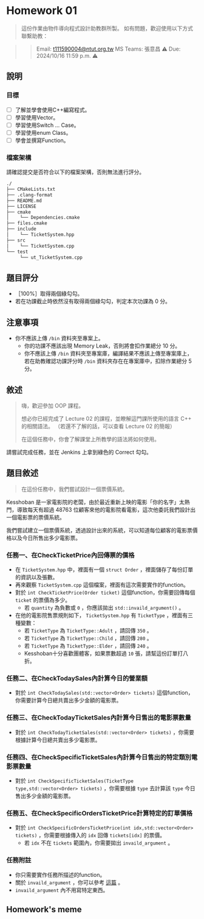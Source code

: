 # Homework 01

> 這份作業由物件導向程式設計助教群所製。
> 如有問題，歡迎使用以下方式聯繫助教：

>> Email: t111590004@ntut.org.tw
>> MS Teams: 張意昌
⚠️ Due: 2024/10/16 11:59 p.m.  ⚠️



## 說明

### 目標

- [ ] 了解並學會使用C++編寫程式。
- [ ] 學習使用Vector。
- [ ] 學習使用Switch ... Case。
- [ ] 學習使用enum Class。
- [ ] 學會並撰寫Function。

### 檔案架構

請確認提交是否符合以下的檔案架構，否則無法進行評分。

```txt
./
├── CMakeLists.txt
├── .clang-format
├── README.md
├── LICENSE
├── cmake
│    └── Dependencies.cmake
├── files.cmake
├── include
│    └── TicketSystem.hpp
├── src
│    └── TicketSystem.cpp
└── test
     └── ut_TicketSystem.cpp
```



## 題目評分

- ［100%］取得兩個綠勾勾。
- 若在功課截止時依然沒有取得兩個綠勾勾，判定本次功課為 0 分。
## 注意事項

- 你不應該上傳 `/bin` 資料夾至專案上。
  - 你的功課不應該出現 Memory Leak，否則將會扣作業總分 10 分。
  - 你不應該上傳 `/bin` 資料夾至專案庫，編譯結果不應該上傳至專案庫上，若在助教確認功課評分時 `/bin` 資料夾存在在專案庫中，扣除作業總分 5 分。

## 敘述

> 嗨，歡迎參加 OOP 課程。
>
> 想必你已經完成了 Lecture 02 的課程，並瞭解這門課所使用的語言 C++ 的相關語法。
> （若還不了解的話，可以查看 Lecture 02 的簡報）
>
> 在這個任務中，你會了解課堂上所教學的語法將如何使用。

請嘗試完成任務，並在 Jenkins 上拿到綠色的 Correct 勾勾。

## 題目敘述

> 在這份任務中，我們嘗試設計一個票價系統。

Kesshoban 是一家電影院的老闆，由於最近重新上映的電影「你的名字」太熱門，導致每天有超過 48763 位顧客來他的電影院看電影，這次他委託我們設計出一個電影票的票價系統。

我們嘗試建立一個票價系統，透過設計出來的系統，可以知道每位顧客的電影票價格以及今日所售出多少電影票。

### 任務一、在CheckTicketPrice內回傳票的價格

- 在 `TicketSystem.hpp` 中，裡面有一個 `struct Order` ，裡面儲存了每份訂單的資訊以及張數。
- 再來觀察 `TicketSystem.cpp` 這個檔案，裡面有這次需要實作的function。
- 對於 `int CheckTicketPrice(Order ticket)` 這個function，你需要回傳每個 `ticket` 的票價為多少。
  - 若 `quantity` 為負數或 `0` ，你應該拋出 `std::invaild_argument()` 。
- 在他的電影院售票規則如下， `TicketSystem.hpp` 有 `TicketType` ，裡面有三種變數：
  - 若 `TicketType` 為 `TicketType::Adult` ，請回傳 `350` 。
  - 若 `TicketType` 為 `TicketType::Child` ，請回傳 `280` 。
  - 若 `TicketType` 為 `TicketType::Elder` ，請回傳 `240` 。
  - Kesshoban十分喜歡團體客，如果票數超過 `10` 張，請幫這份訂單打八折。

### 任務二、在CheckTodaySales內計算今日的營業額

- 對於 `int CheckTodaySales(std::vector<Order> tickets)` 這個function，你需要計算今日總共賣出多少金額的電影票。

### 任務三、在CheckTodayTicketSales內計算今日售出的電影票數量

- 對於 `int CheckTodayTicketSales(std::vector<Order> tickets)` ，你需要根據計算今日總共賣出多少電影票。

### 任務四、在CheckSpecificTicketSales內計算今日售出的特定類別電影票數量

- 對於 `int CheckSpecificTicketSales(TicketType type,std::vector<Order> tickets)` ，你需要根據 `type` 去計算該 `type` 今日售出多少金額的電影票。

### 任務五、在CheckSpecificOrdersTicketPrice計算特定的訂單價格

- 對於 `int CheckSpecificOrdersTicketPrice(int idx,std::vector<Order> tickets)` ，你需要根據傳入的 `idx` 回傳 `tickets[idx]` 的票價。
  - 若 `idx` 不在 `tickets` 範圍內，你需要拋出 `invaild_argument` 。

### 任務附註

- 你只需要實作任務所描述的function。
- 關於 `invaild_argument` ，你可以參考 [這篇](https://en.cppreference.com/w/cpp/error/invalid_argument) 。
- `invaild_argument` 內不用寫特定東西。

## Homework's meme